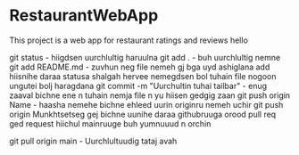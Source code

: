 # RestaurantWebApp
This project is a web app for restaurant ratings and reviews
hello

git status - hiigdsen uurchlultig haruulna
git add . - buh uurchlultig nemne
git add README.md - zuvhun neg file nemeh gj bga uyd ashiglana
add hiisnihe daraa statusa shalgah hervee nemegdsen bol tuhain file nogoon ungutei bolj haragdana
git commit -m "Uurchultin tuhai tailbar"  - enug zaaval bichne ene n tuhain nemja file n yu hiisen gedgig zaan
git push origin Name - haasha nemehe bichne ehleed uurin originru nemeh uchir git push origin Munkhtsetseg gej bichne 
uunihe daraa githubruuga orood pull req ged request hiichul mainruuge buh yumnuuud n orchin

git pull origin main - Uurchlultuudig tataj avah


